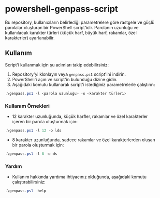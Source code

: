 # powershell-genpass-script

Bu repository, kullanıcıların belirlediği parametrelere göre rastgele ve güçlü parolalar oluşturan bir PowerShell script'idir. Parolanın uzunluğu ve kullanılacak karakter türleri (küçük harf, büyük harf, rakamlar, özel karakterler) ayarlanabilir.

## Kullanım

Script'i kullanmak için şu adımları takip edebilirsiniz:

1. Repository'yi klonlayın veya `genpass.ps1` script'ini indirin.
2. PowerShell'i açın ve script'in bulunduğu dizine gidin.
3. Aşağıdaki komutu kullanarak script'i istediğiniz parametrelerle çalıştırın:

```powershell
.\genpass.ps1 -l <parola uzunluğu> -o <karakter türleri>
```  

### Kullanım Örnekleri 

- 12 karakter uzunluğunda, küçük harfler, rakamlar ve özel karakterler içeren bir parola oluşturmak için:

```powershell
.\genpass.ps1 -l 12 -o lds
```
- 8 karakter uzunluğunda, sadece rakamlar ve özel karakterlerden oluşan bir parola oluşturmak için:  

```powershell
.\genpass.ps1 -l 8 -o ds
```

### Yardım
- Kullanım hakkında yardıma ihtiyacınız olduğunda, aşağıdaki komutu çalıştırabilirsiniz:  

```powershell
.\genpass.ps1 -help
```

